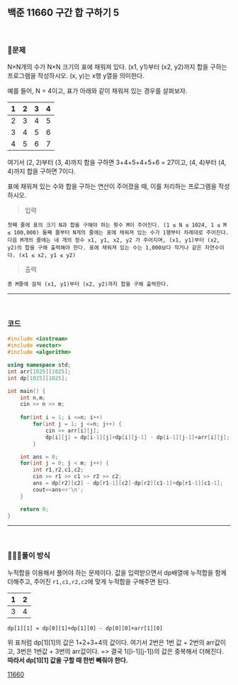 ## 백준 11660 구간 합 구하기 5

&nbsp;
### 🧐문제
N×N개의 수가 N×N 크기의 표에 채워져 있다. (x1, y1)부터 (x2, y2)까지 합을 구하는 프로그램을 작성하시오. (x, y)는 x행 y열을 의미한다.

예를 들어, N = 4이고, 표가 아래와 같이 채워져 있는 경우를 살펴보자.

|1|2|3|4|
|---|---|---|---|
|2|3|4|5|
|3|4|5|6|
|4|5|6|7|

여기서 (2, 2)부터 (3, 4)까지 합을 구하면 3+4+5+4+5+6 = 27이고, (4, 4)부터 (4, 4)까지 합을 구하면 7이다.

표에 채워져 있는 수와 합을 구하는 연산이 주어졌을 때, 이를 처리하는 프로그램을 작성하시오.
&nbsp;

>입력 

    첫째 줄에 표의 크기 N과 합을 구해야 하는 횟수 M이 주어진다. (1 ≤ N ≤ 1024, 1 ≤ M ≤ 100,000) 둘째 줄부터 N개의 줄에는 표에 채워져 있는 수가 1행부터 차례대로 주어진다. 다음 M개의 줄에는 네 개의 정수 x1, y1, x2, y2 가 주어지며, (x1, y1)부터 (x2, y2)의 합을 구해 출력해야 한다. 표에 채워져 있는 수는 1,000보다 작거나 같은 자연수이다. (x1 ≤ x2, y1 ≤ y2)

>출력

    총 M줄에 걸쳐 (x1, y1)부터 (x2, y2)까지 합을 구해 출력한다.

***
&nbsp;
### 코드
```cpp
#include <iostream>
#include <vector>
#include <algorithm>

using namespace std;
int arr[1025][1025];
int dp[1025][1025];

int main() {
    int n,m;
    cin >> n >> m;
    
    for(int i = 1; i <=n; i++)
        for(int j = 1; j <=n; j++) {
            cin >> arr[i][j];
            dp[i][j] = dp[i-1][j]+dp[i][j-1] - dp[i-1][j-1]+arr[i][j];
        }

    int ans = 0;
    for(int j = 0; j < m; j++) {
        int r1,r2,c1,c2;
        cin >> r1 >> c1 >> r2 >> c2;
        ans = dp[r2][c2] - dp[r1-1][c2]-dp[r2][c1-1]+dp[r1-1][c1-1];
        cout<<ans<<'\n';
    }

    return 0;
}
```
***

&nbsp;

### 👩🏻‍💻풀이 방식
누적합을 이용해서 풀어야 하는 문제이다. 값을 입력받으면서 dp배열에 누적합을 함께 더해주고, 주어진 `r1,c1,r2,c2`에 맞게 누적합을 구해주면 된다.

|1|2|
|--|--|
|3|4|

`dp[1][1] = dp[0][1]+dp[1][0] - dp[0][0]+arr[1][0]`

위 표처럼 dp[1][1]의 값은 1+2+3+4의 값이다. 여기서 2번은 1번 값  + 2번의 arr값이고, 3번은 1번값 + 3번의 arr값이다. 
=> 결국 1([i-1][j-1])의 값은 중복해서 더해진다. **따라서 dp[1][1] 값을 구할 때 한번 빼줘야 한다.**




[11660](https://www.acmicpc.net/problem/11660, "baekjoon")
